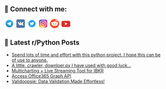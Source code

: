 ## 🔎 Connect with me:
[<img src="https://github.com/bullbesh/bullbesh/blob/main/images/Telegram.png" width="32" height="32" />](https://t.me/bullbesh)
[<img src="https://github.com/bullbesh/bullbesh/blob/main/images/VK.png" width="32" height="32" />](https://vk.com/bullbesh)
[<img src="https://github.com/bullbesh/bullbesh/blob/main/images/Twitter.png" width="32" height="32" />](https://twitter.com/bullbesh1)
[<img src="https://github.com/bullbesh/bullbesh/blob/main/images/Instagram.png" width="32" height="32" />](https://www.instagram.com/bullbesh)
[<img src="https://github.com/bullbesh/bullbesh/blob/main/images/Reddit.png" width="32" height="32" />](https://www.reddit.com/user/bullbesh)
[<img src="https://github.com/bullbesh/bullbesh/blob/main/images/YouTube.png" width="32" height="32" />](https://www.youtube.com/channel/UCtfjRs6uzgq5mfm8S06WTcg)

## 📕 Latest r/Python Posts
<!-- BLOG-POST-LIST:START -->
- [Spend lots of time and effort with this python project. I hope this can be of use to anyone.](https://www.reddit.com/r/Python/comments/1ibg5co/spend_lots_of_time_and_effort_with_this_python/)
- [A little, crawler, downloer.py I have used with good luck...](https://www.reddit.com/r/Python/comments/1ibf4xk/a_little_crawler_downloerpy_i_have_used_with_good/)
- [Multicharting + Live Streaming Tool for IBKR](https://www.reddit.com/r/Python/comments/1ibbbib/multicharting_live_streaming_tool_for_ibkr/)
- [Access Office365 Graph API](https://www.reddit.com/r/Python/comments/1ib9s49/access_office365_graph_api/)
- [Validoopsie: Data Validation Made Effortless!](https://www.reddit.com/r/Python/comments/1ib7rd0/validoopsie_data_validation_made_effortless/)
<!-- BLOG-POST-LIST:END -->

